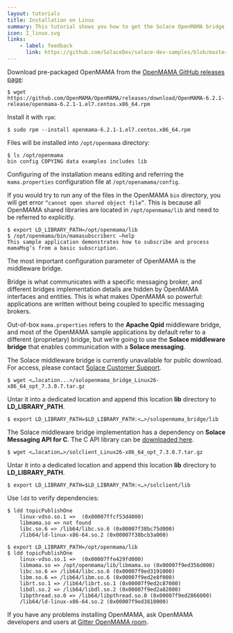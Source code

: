 ```yaml
---
layout: tutorials
title: Installation on Linux
summary: This tutorial shows you how to get the Solace OpenMAMA bridge installed on Linux
icon: I_linux.svg
links:
    - label: feedback
      link: https://github.com/SolaceDev/solace-dev-samples/blob/master/src/pages/tutorials/openmama/installation-linux.md
---
```


Download pre-packaged OpenMAMA from the [OpenMAMA GitHub releases page](https://github.com/OpenMAMA/OpenMAMA/releases):

    $ wget https://github.com/OpenMAMA/OpenMAMA/releases/download/OpenMAMA-6.2.1-release/openmama-6.2.1-1.el7.centos.x86_64.rpm

Install it with `rpm`:

    $ sudo rpm --install openmama-6.2.1-1.el7.centos.x86_64.rpm

Files will be installed into `/opt/openmama` directory:

    $ ls /opt/openmama
    bin config COPYING data examples includes lib

Configuring of the installation means editing and referring the `mama.properties` configuration file at `/opt/openamama/config`.

If you would try to run any of the files in the OpenMAMA `bin` directory, you will get error `“cannot open shared object file”`. This is because all OpenMAMA shared libraries are located in `/opt/openmama/lib` and need to be referred to explicitly.

    $ export LD_LIBRARY_PATH=/opt/openmama/lib
    $ /opt/openmama/bin/mamasubscriberc –help
    This sample application demonstrates how to subscribe and process mamaMsg’s from a basic subscription.

The most important configuration parameter of OpenMAMA is the middleware bridge.

Bridge is what communicates with a specific messaging broker, and different bridges implementation details are hidden by OpenMAMA interfaces and entities. This is what makes OpenMAMA so powerful: applications are written without being coupled to specific messaging brokers.

Out-of-box `mama.properties` refers to the **Apache Qpid** middleware bridge, and most of the OpenMAMA sample applications by default refer to a different (proprietary) bridge, but we’re going to use the **Solace middleware bridge** that enables communication with a **Solace messaging**.

The Solace middleware bridge is currently unavailable for public download. For access, please contact [Solace Customer Support](https://www.solace.com/support/).

    $ wget <…location...>/solopenmama_bridge_Linux26-x86_64_opt_7.3.0.7.tar.gz

Untar it into a dedicated location and append this location **lib** directory to **LD_LIBRARY_PATH**.

    $ export LD_LIBRARY_PATH=$LD_LIBRARY_PATH:<…>/solopenmama_bridge/lib

The Solace middleware bridge implementation has a dependency on **Solace Messaging API for C**. The C API library can be [downloaded here](https://www.solace.com/downloads/).

    $ wget <…location…>/solclient_Linux26-x86_64_opt_7.3.0.7.tar.gz

Untar it into a dedicated location and append this location **lib** directory to **LD_LIBRARY_PATH**.

    $ export LD_LIBRARY_PATH=$LD_LIBRARY_PATH:<…>/solclient/lib

Use `ldd` to verify dependencies:

```
$ ldd topicPublishOne
    linux-vdso.so.1 =>  (0x00007ffcf53d4000)
    libmama.so => not found
    libc.so.6 => /lib64/libc.so.6 (0x00007f38bc75d000)
    /lib64/ld-linux-x86-64.so.2 (0x00007f38bcb3a000)

$ export LD_LIBRARY_PATH=/opt/openmama/lib
$ ldd topicPublishOne
    linux-vdso.so.1 =>  (0x00007ffe429fd000)
    libmama.so => /opt/openmama/lib/libmama.so (0x00007f9ed356d000)
    libc.so.6 => /lib64/libc.so.6 (0x00007f9ed3191000)
    libm.so.6 => /lib64/libm.so.6 (0x00007f9ed2e8f000)
    librt.so.1 => /lib64/librt.so.1 (0x00007f9ed2c87000)
    libdl.so.2 => /lib64/libdl.so.2 (0x00007f9ed2a82000)
    libpthread.so.0 => /lib64/libpthread.so.0 (0x00007f9ed2866000)
    /lib64/ld-linux-x86-64.so.2 (0x00007f9ed3810000)
```

If you have any problems installing OpenMAMA, ask OpenMAMA developers and users at [Gitter OpenMAMA room](https://gitter.im/OpenMAMA/OpenMAMA).
